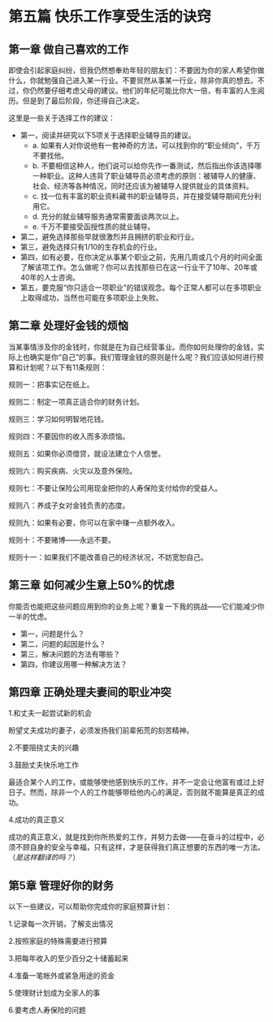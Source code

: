 # 第五篇 快乐工作享受生活的诀窍

## 第一章 做自己喜欢的工作

即使会引起家庭纠纷，但我仍然想奉劝年轻的朋友们：不要因为你的家人希望你做什么，你就勉强自己进入某一行业。不要贸然从事某一行业，除非你真的想去。不过，你仍然要仔细考虑父母的建议。他们的年纪可能比你大一倍，有丰富的人生阅历。但是到了最后阶段，你还得自己决定。

这里是一些关于选择工作的建议：

- 第一，阅读并研究以下5项关于选择职业辅导员的建议。
  - a. 如果有人对你说他有一套神奇的方法，可以找到你的“职业倾向”，千万不要找他。
  - b. 不要相信这种人，他们说可以给你先作一番测试，然后指出你该选择哪一种职业。这种人违背了职业辅导员必须考虑的原则：被辅导人的健康、社会、经济等各种情况，同时还应该为被辅导人提供就业的具体资料。
  - c. 找一位有丰富的职业资料藏书的职业辅导员，并在接受辅导期间充分利用它。
  - d. 充分的就业辅导服务通常需要面谈两次以上。
  - e. 千万不要接受函授性质的就业辅导。
- 第二，避免选择那些早就很激烈并且拥挤的职业和行业。
- 第三，避免选择只有1/10的生存机会的行业。
- 第四，如有必要，在你决定从事某个职业之前，先用几周或几个月的时间全面了解该项工作。怎么做呢？你可以去找那些已在这一行业干了10年、20年或40年的人士咨询。
- 第五，要克服“你只适合一项职业”的错误观念。每个正常人都可以在多项职业上取得成功，当然也可能在多项职业上失败。

## 第二章 处理好金钱的烦恼

当某事情涉及你的金钱时，你就是在为自己经营事业。而你如何处理你的金钱，实际上也确实是你“自己”的事。我们管理金钱的原则是什么呢？我们应该如何进行预算和计划呢？以下有11条规则：

规则一：把事实记在纸上。

规则二：制定一项真正适合你的财务计划。

规则三：学习如何明智地花钱。

规则四：不要因你的收入而多添烦恼。

规则五：如果你必须借贷，就设法建立个人信誉。

规则六：购买疾病、火灾以及意外保险。

规则七：不要让保险公司用现金把你的人寿保险支付给你的受益人。

规则八：养成子女对金钱负责的态度。

规则九：如果有必要，你可以在家中赚一点额外收入。

规则十：不要赌博——永远不要。

规则十一：如果我们不能改善自己的经济状况，不妨宽恕自己。

## 第三章 如何减少生意上50%的忧虑

你能否也能把这些问题应用到你的业务上呢？重复一下我的挑战——它们能减少你一半的忧虑。

- 第一，问题是什么？
- 第二，问题的起因是什么？
- 第三，解决问题的方法有哪些？
- 第四，你建议用哪一种解决方法？

## 第四章 正确处理夫妻间的职业冲突

1.和丈夫一起尝试新的机会

盼望丈夫成功的妻子，必须发扬我们前辈拓荒的刻苦精神。

2.不要阻挠丈夫的兴趣

3.鼓励丈夫快乐地工作

最适合某个人的工作，或能够使他感到快乐的工作，并不一定会让他富有或过上好日子。然而，除非一个人的工作能够带给他内心的满足，否则就不能算是真正的成功。

4.成功的真正意义

成功的真正意义，就是找到你所热爱的工作，并努力去做——在奋斗的过程中，必须不顾自身的安全与幸福，只有这样，才是获得我们真正想要的东西的唯一方法。（*是这样翻译的吗？*）

## 第5章 管理好你的财务

以下一些建议，可以帮助你完成你的家庭预算计划：

1.记录每一次开销，了解支出情况

2.按照家庭的特殊需要进行预算

3.把每年收入的至少百分之十储蓄起来

4.准备一笔帐外或紧急用途的资金

5.使理财计划成为全家人的事

6.要考虑人寿保险的问题
